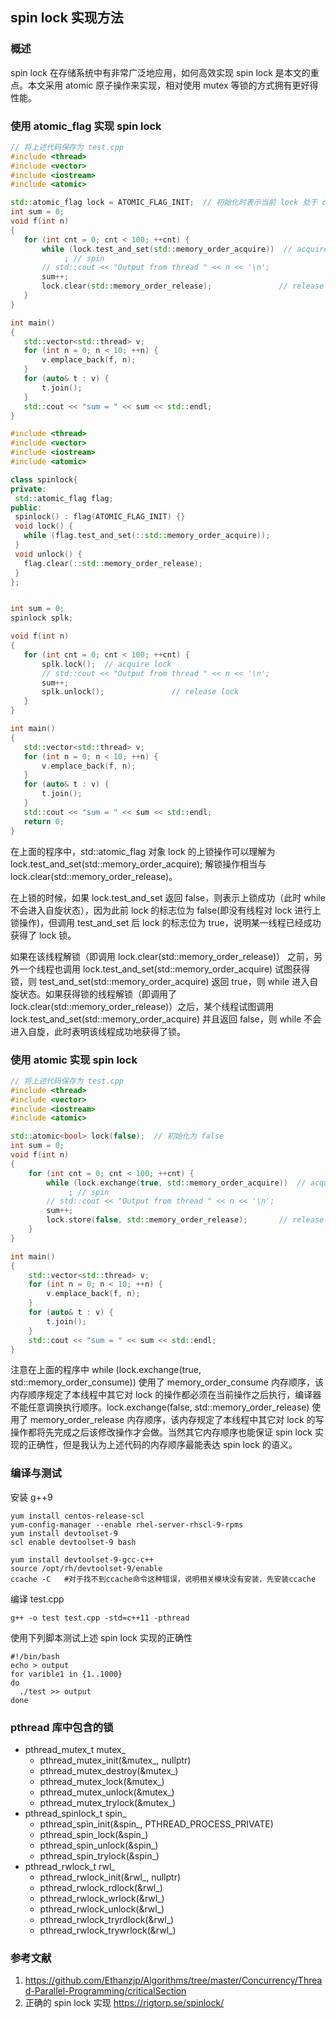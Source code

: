 ## spin lock 实现方法

### 概述

spin lock 在存储系统中有非常广泛地应用，如何高效实现 spin lock 是本文的重点。本文采用 atomic 原子操作来实现，相对使用 mutex 等锁的方式拥有更好得性能。

### 使用 atomic_flag 实现 spin lock

 ```C++
// 将上述代码保存为 test.cpp
#include <thread>
#include <vector>
#include <iostream>
#include <atomic>

std::atomic_flag lock = ATOMIC_FLAG_INIT;  // 初始化时表示当前 lock 处于 clear 状态
int sum = 0;
void f(int n)
{
    for (int cnt = 0; cnt < 100; ++cnt) {
        while (lock.test_and_set(std::memory_order_acquire))  // acquire lock
             ; // spin
        // std::cout << "Output from thread " << n << '\n';
        sum++;
        lock.clear(std::memory_order_release);               // release lock
    }
}

int main()
{
    std::vector<std::thread> v;
    for (int n = 0; n < 10; ++n) {
        v.emplace_back(f, n);
    }
    for (auto& t : v) {
        t.join();
    }
    std::cout << "sum = " << sum << std::endl;
}
 ```
 
 ```C++
#include <thread>
#include <vector>
#include <iostream>
#include <atomic>

class spinlock{
private:
  std::atomic_flag flag;
public:
  spinlock() : flag(ATOMIC_FLAG_INIT) {}
  void lock() {
    while (flag.test_and_set(::std::memory_order_acquire));
  }
  void unlock() {
    flag.clear(::std::memory_order_release);
  }
};


int sum = 0;
spinlock splk;

void f(int n)
{
    for (int cnt = 0; cnt < 100; ++cnt) {
        splk.lock();  // acquire lock
        // std::cout << "Output from thread " << n << '\n';
        sum++;
        splk.unlock();               // release lock
    }
}

int main()
{
    std::vector<std::thread> v;
    for (int n = 0; n < 10; ++n) {
        v.emplace_back(f, n);
    }
    for (auto& t : v) {
        t.join();
    }
    std::cout << "sum = " << sum << std::endl;
    return 0;
}
 ```
 
在上面的程序中，std::atomic_flag 对象 lock 的上锁操作可以理解为 lock.test_and_set(std::memory_order_acquire); 解锁操作相当与 lock.clear(std::memory_order_release)。

在上锁的时候，如果 lock.test_and_set 返回 false，则表示上锁成功（此时 while 不会进入自旋状态），因为此前 lock 的标志位为 false(即没有线程对 lock 进行上锁操作)，但调用 test_and_set 后 lock 的标志位为 true，说明某一线程已经成功获得了 lock 锁。

如果在该线程解锁（即调用 lock.clear(std::memory_order_release)） 之前，另外一个线程也调用 lock.test_and_set(std::memory_order_acquire) 试图获得锁，则 test_and_set(std::memory_order_acquire) 返回 true，则 while 进入自旋状态。如果获得锁的线程解锁（即调用了 lock.clear(std::memory_order_release)）之后，某个线程试图调用 lock.test_and_set(std::memory_order_acquire) 并且返回 false，则 while 不会进入自旋，此时表明该线程成功地获得了锁。

### 使用 atomic 实现 spin lock

```c++
// 将上述代码保存为 test.cpp
#include <thread>
#include <vector>
#include <iostream>
#include <atomic>

std::atomic<bool> lock(false);  // 初始化为 false
int sum = 0;
void f(int n)
{
    for (int cnt = 0; cnt < 100; ++cnt) {
        while (lock.exchange(true, std::memory_order_acquire))  // acquire lock
             ; // spin
        // std::cout << "Output from thread " << n << '\n';
        sum++;
        lock.store(false, std::memory_order_release);       // release lock
    }
}

int main()
{
    std::vector<std::thread> v;
    for (int n = 0; n < 10; ++n) {
        v.emplace_back(f, n);
    }
    for (auto& t : v) {
        t.join();
    }
    std::cout << "sum = " << sum << std::endl; 
}
```

注意在上面的程序中 while (lock.exchange(true, std::memory_order_consume)) 使用了 memory_order_consume 内存顺序，该内存顺序规定了本线程中其它对 lock 的操作都必须在当前操作之后执行，编译器不能任意调换执行顺序。lock.exchange(false, std::memory_order_release) 使用了 memory_order_release  内存顺序，该内存规定了本线程中其它对 lock 的写操作都将先完成之后该修改操作才会做。当然其它内存顺序也能保证 spin lock 实现的正确性，但是我认为上述代码的内存顺序最能表达 spin lock 的语义。

### 编译与测试

安装 g++9

```shell
yum install centos-release-scl
yum-config-manager --enable rhel-server-rhscl-9-rpms
yum install devtoolset-9
scl enable devtoolset-9 bash

yum install devtoolset-9-gcc-c++
source /opt/rh/devtoolset-9/enable
ccache -C   #对于找不到ccache命令这种错误，说明相关模块没有安装，先安装ccache

```

编译 test.cpp

```shell
g++ -o test test.cpp -std=c++11 -pthread
```

使用下列脚本测试上述 spin lock 实现的正确性

```shell
#!/bin/bash
echo > output
for varible1 in {1..1000}
do
  ./test >> output
done
```

### pthread 库中包含的锁

* pthread_mutex_t mutex_
    * pthread_mutex_init(&mutex_, nullptr)
    * pthread_mutex_destroy(&mutex_)
    * pthread_mutex_lock(&mutex_)
    * pthread_mutex_unlock(&mutex_)
    * pthread_mutex_trylock(&mutex_)
* pthread_spinlock_t spin_
    * pthread_spin_init(&spin_, PTHREAD_PROCESS_PRIVATE)
    * pthread_spin_lock(&spin_)
    * pthread_spin_unlock(&spin_)
    * pthread_spin_trylock(&spin_)
* pthread_rwlock_t rwl_
    * pthread_rwlock_init(&rwl_, nullptr)
    * pthread_rwlock_rdlock(&rwl_)
    * pthread_rwlock_wrlock(&rwl_)
    * pthread_rwlock_unlock(&rwl_)
    * pthread_rwlock_tryrdlock(&rwl_)
    * pthread_rwlock_trywrlock(&rwl_)  


### 参考文献
1. https://github.com/Ethanzjp/Algorithms/tree/master/Concurrency/Thread-Parallel-Programming/criticalSection
2. 正确的 spin lock 实现 https://rigtorp.se/spinlock/
